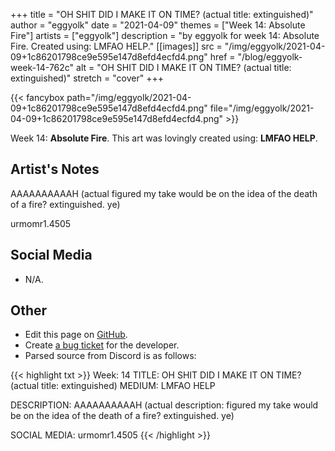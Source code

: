 +++
title =       "OH SHIT DID I MAKE IT ON TIME? (actual title: extinguished)"
author =      "eggyolk"
date =        "2021-04-09"
themes =      ["Week 14: Absolute Fire"]
artists =     ["eggyolk"]
description = "by eggyolk for week 14: Absolute Fire. Created using: LMFAO HELP."
[[images]]
              src = "/img/eggyolk/2021-04-09+1c86201798ce9e595e147d8efd4ecfd4.png"
              href = "/blog/eggyolk-week-14-762c"
              alt = "OH SHIT DID I MAKE IT ON TIME? (actual title: extinguished)"
              stretch = "cover"
+++


{{< fancybox path="/img/eggyolk/2021-04-09+1c86201798ce9e595e147d8efd4ecfd4.png" file="/img/eggyolk/2021-04-09+1c86201798ce9e595e147d8efd4ecfd4.png" >}}


Week 14: **Absolute Fire**. This art was lovingly created using: **LMFAO HELP**.

## Artist's Notes

AAAAAAAAAAH (actual figured my take would be on the idea of the death of a fire? extinguished. ye)

urmomr1.4505

## Social Media

- N/A.

## Other

- Edit this page on [GitHub](https://github.com/teaminkling/web-refresh/edit/main/blog/content/blog/eggyolk-week-14-762c.md).
- Create [a bug ticket](https://github.com/teaminkling/web-refresh/issues/new?assignees=&labels=bug&template=problem-report.md&title=) for the developer.
- Parsed source from Discord is as follows:

{{< highlight txt >}}
Week: 14
TITLE: OH SHIT DID I MAKE IT ON TIME? (actual title: extinguished)
MEDIUM: LMFAO HELP

DESCRIPTION: AAAAAAAAAAH (actual description: figured my take would be on the idea of the death of a fire? extinguished. ye)

SOCIAL MEDIA: urmomr1.4505
{{< /highlight >}}